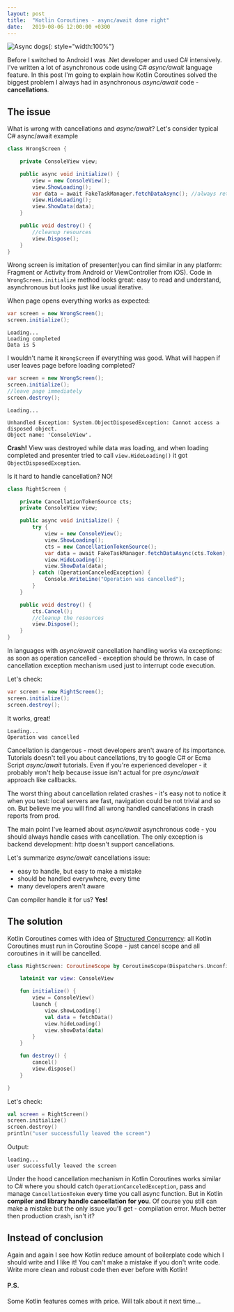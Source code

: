 ```yaml
---
layout: post
title:  "Kotlin Coroutines - async/await done right"
date:   2019-08-06 12:00:00 +0300
---
```


![Async dogs](/assets/3-dogs-1-stick.jpg){: style="width:100%"}

Before I switched to Android I was .Net developer and used C# intensively. I've written a lot of asynchronous code using C# *async/await* language feature. In this post I'm going to explain how Kotlin Coroutines solved the biggest problem I always had in asynchronous *async/await* code - **cancellations**.

## The issue

What is wrong with cancellations and *async/await*? Let's consider typical C# async/await example
```c#
class WrongScreen { 

    private ConsoleView view;

    public async void initialize() {
        view = new ConsoleView();
        view.ShowLoading();
        var data = await FakeTaskManager.fetchDataAsync(); //always returns 5
        view.HideLoading();
        view.ShowData(data);
    }

    public void destroy() {
        //cleanup resources
        view.Dispose();
    }
}
```

Wrong screen is imitation of presenter(you can find similar in any platform: Fragment or Activity from Android or ViewController from iOS). Code in `WrongScreen.initialize` method looks great: easy to read and understand, asynchronous but looks just like usual iterative.

When page opens everything works as expected:
```c#
var screen = new WrongScreen();
screen.initialize();
```


```console
Loading...
Loading completed
Data is 5
```

I wouldn't name it `WrongScreen` if everything was good. What will happen if user leaves page before loading completed?

```c#
var screen = new WrongScreen();
screen.initialize();
//leave page immediately
screen.destroy();
```

```console
Loading...

Unhandled Exception: System.ObjectDisposedException: Cannot access a disposed object.
Object name: 'ConsoleView'.
```
**Crash!** View was destroyed while data was loading, and when loading completed and presenter tried to call `view.HideLoading()` it got `ObjectDisposedException`.

Is it hard to handle cancellation? NO!

```c#
class RightScreen { 

    private CancellationTokenSource cts;
    private ConsoleView view;

    public async void initialize() {
        try {
            view = new ConsoleView();
            view.ShowLoading();
            cts = new CancellationTokenSource();
            var data = await FakeTaskManager.fetchDataAsync(cts.Token);
            view.HideLoading();
            view.ShowData(data);
        } catch (OperationCanceledException) {
            Console.WriteLine("Operation was cancelled");
        }
    }

    public void destroy() {
        cts.Cancel();
        //cleanup the resources
        view.Dispose();
    }
}
```

In languages with *async/await* cancellation handling works via exceptions: as soon as operation cancelled - exception should be thrown. In case of cancellation exception mechanism used just to interrupt code execution.

Let's check:
```c#
var screen = new RightScreen();
screen.initialize();
screen.destroy();
```
It works, great!
```console
Loading...
Operation was cancelled
```

Cancellation is dangerous - most developers aren't aware of its importance. Tutorials doesn't tell you about cancellations, try to google C# or Ecma Script *async/await* tutorials. Even if you're experienced developer - it probably won't help because issue isn't actual for pre *async/await* approach like callbacks.

The worst thing about cancellation related crashes - it's easy not to notice it when you test: local servers are fast, navigation could be not trivial and so on. But believe me you will find all wrong handled cancellations in crash reports from prod.

The main point I've learned about *async/await* asynchronous code - you should always handle cases with cancellation. The only exception is backend development: http doesn't support cancellations.

Let's summarize *async/await* cancellations issue:

* easy to handle, but easy to make a mistake
* should be handled everywhere, every time
* many developers aren't aware

Can compiler handle it for us? **Yes!**

## The solution

Kotlin Coroutines comes with idea of [Structured Concurrency](https://kotlinlang.org/docs/reference/coroutines/basics.html#structured-concurrency): all Kotlin Coroutines must run in Coroutine Scope - just cancel scope and all coroutines in it will be cancelled.

```kotlin
class RightScreen: CoroutineScope by CoroutineScope(Dispatchers.Unconfined) {

    lateinit var view: ConsoleView

    fun initialize() {
        view = ConsoleView()
        launch {
            view.showLoading()
            val data = fetchData()
            view.hideLoading()
            view.showData(data)
        }
    }

    fun destroy() {
        cancel()
        view.dispose()
    }

}
```
Let's check:
```kotlin
val screen = RightScreen()
screen.initialize()
screen.destroy()
println("user successfully leaved the screen")
```
Output:
```console
loading...
user successfully leaved the screen
```

Under the hood cancellation mechanism in Kotlin Coroutines works similar to C# where you should catch `OperationCanceledException`, pass and manage `CancellationToken` every time you call async function. But in Kotlin **compiler and library handle cancellation for you**. Of course you still can make a mistake but the only issue you'll get - compilation error. Much better then production crash, isn't it?

## Instead of conclusion

Again and again I see how Kotlin reduce amount of boilerplate code which I should write and I like it! You can't make a mistake if you don't write code. Write more clean and robust code then ever before with Kotlin!


#### P.S.

Some Kotlin features comes with price. Will talk about it next time...